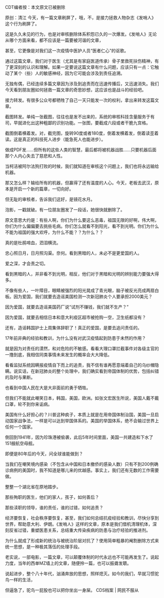 CDT编者按：本文原文已被删除

原创：清江 今天，有一篇文章刷屏了，哦，不，是接力拯救人物杂志《发哨人》这个行为刷屏了。

这是久久未见的行为，也是对审核删除体系积怨已久的一次爆发。《发哨人》无论从哪个方面来看，都不应该是一篇要被河谐的文章，

甚至，它更像是对我们这一次疫情中医护人员“医者仁心”的讴歌。

通过这篇文章，我们对于医生（尤其是有家庭医道传承）骨子里救死扶伤精神，有了更深刻的认识和理解。如果一定要说这篇文章有什么问题，应该只有一点：它触动了某个（些）人的敏感神经，因为它可能会涉及到责任追溯。

无独有偶，已经连续多篇文章因为涉及到追责而在迅速传播后，又迅速消失。我们今天看到朋友圈如何拯救一篇文章的奇思妙想，这应该也是战斗的经验吧。

接力转发。有很多公众号都牺牲了自己一天只能发一次的权利，拿出来转发这篇文章。

截图转发。单纯一张截图，往往也是发不出来的，系统的审核科技含量服务于有司，早就进化出这种粗鄙的识别功能。一张图，要截成六段或者干脆九宫格。

截图倒着横着发。对，截完图，旋转90度或者180度，倒着发横着发，倒着读歪着读。这是真正的科技死人进步（能急死人也能进步）。

做成PDF发……但所有的这些人类的智慧，最后都将被机器战胜……只要机器后面那个人内心失去了慈悲和人性。

当柯洁被阿尔法狗打败的时候，我们就知道在审核这个问题上，我们也将永远输给机器。

那又怎么样？输给所有的机器，但赢得了还有温度的人心。今天，老板去武汉，原本是开启一个新的篇章，一切向好。

但无耻的审核者，告诉我们这好，是镜花水月。

泡影，一戳就破。有一位朋友圈发了一段话，她很快就删除了。

原文意思大约是：有些人啊，你们为什么要这么恶毒，祖国无限的好啊，伟大啊，你们为什么偏偏要去挑些毛病。你们怎么就看不到阳光，看不到光明。你们为什么不能为祖国的强大欢呼，为什么不能？？为什么？？

真的是杜鹃啼血，泗泪横流。

忠心照日月，日月照沟渠。奈何。看到黑暗的人，未必不是更爱国的人。

爱之深，才会责之切。

看到黑暗的人，并非看不到光明，相反，他们对于黑暗和光明的辨别能力要强大得多。

不像有些人，一叶障目，眼睛被强烈的阳光晃成了青光眼，脑子被反光亮成两扇白板。因为爱国，我们就要去造谣美国检测一次新冠肺炎个人要承担2000美元？

因为爱国，就要去造谣美国药厂说“试剂不赚钱，我们就不生产？”

因为爱国，就要去相信日本和意大利疫区超市被抢购一空，卫生纸都没有？

还有，造谣韩国护士上周集体辞职了！真正的爱国，是要去追问责任的。

17年前非典的经验和教训，为什么没有对武汉疫情起到防患于未然的作用？

就是因为对责任的漠然，和对危险的不敏感。看看大理口罩拦截事件对各级主官的一撸到底，我相信同类事情未来发生的概率会大大降低。

看看监狱系统因瞒报疫情自下而上的追责，我不信有谁再愿意端着自己的乌纱帽隐瞒。说实话，在新冠肺炎的整个处理中，我们确实看到帝国体制的优势，包括纠错的及时与果断。

也看到中国人民在大是大非面前的勇于牺牲。

但我们不能就此嘲笑日本，韩国，美国，欧洲。如张文宏医生所说，美国人戴不戴口罩，轮不到你来诟病。

美国有什么好担心的？川普这种疯子，本质上就是在用帝国体制治国，美国一旦启动国家战争法，一样是可以达到举国体系的。美国的举国体系，绝不会输过世界上任何一个国家。

倒回到1941年，因为珍珠港被偷袭，此后5年时间里面，美国一共建造和下水了151艘航空母舰。

即便是80年后的今天，问全球谁能做到？

当我们在嘲笑境内感染（不包含从中国和日本撤侨的感染人数）只有不到200例确诊病例的美国时，我不知道是哪儿来的优越感。事实上，我们还有无数的工作需要做。

整整一个湖北省在原地踏步。

那些殉职的医生，他们的家人，孩子，如何善后？

那些渎职的领导，谁的责任，谁的过错，如何追责？

经济要恢复，社会秩序要恢复，甚至，我们如何总结抗疫经验和教训，尽快分享到世界，帮助意大利、伊朗。《发哨人》这样的文章，原本是我们借机清理机体，深刻反省过错，重塑医患关系，总结重大传染疾病的防患与治疗经验的推进剂。

为什么就成了形成新的统治与被统治阶层对抗了？使用简单粗暴的阉割删除方式来统一思想，是一种极其落伍的处理手段。

老实说，一部电影，一篇文章，可以颠覆体制的时代永远也不可能再发生了。说起力度，当年的西单MZ墙上的文章，随便拎一篇，也可以振聋发聩。

说起进步，整个八十年代，汹涌奔放的思想，照样熄灭。如今的我们，早就习惯驼鸟一样的生活，

但逼急了，驼鸟一屁股也可以把你坐出一身屎。 CDS档案 | 网民不服从


